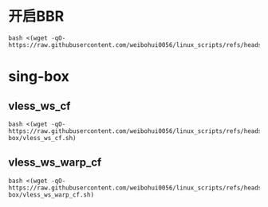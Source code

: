# 开启BBR
```
bash <(wget -qO- https://raw.githubusercontent.com/weibohui0056/linux_scripts/refs/heads/main/open_bbr.sh)
```

# sing-box

## vless_ws_cf
```
bash <(wget -qO- https://raw.githubusercontent.com/weibohui0056/linux_scripts/refs/heads/main/sing-box/vless_ws_cf.sh)
```
## vless_ws_warp_cf
```
bash <(wget -qO- https://raw.githubusercontent.com/weibohui0056/linux_scripts/refs/heads/main/sing-box/vless_ws_warp_cf.sh)
```
